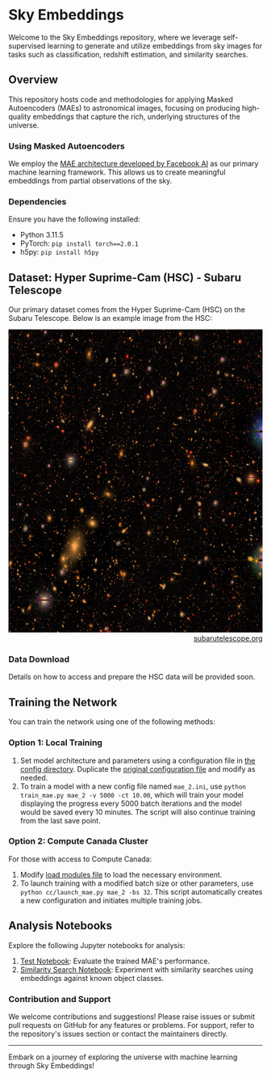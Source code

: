 # Sky Embeddings

Welcome to the Sky Embeddings repository, where we leverage self-supervised learning to generate and utilize embeddings from sky images for tasks such as classification, redshift estimation, and similarity searches.

## Overview

This repository hosts code and methodologies for applying Masked Autoencoders (MAEs) to astronomical images, focusing on producing high-quality embeddings that capture the rich, underlying structures of the universe.

### Using Masked Autoencoders

We employ the [MAE architecture developed by Facebook AI](https://github.com/facebookresearch/mae) as our primary machine learning framework. This allows us to create meaningful embeddings from partial observations of the sky.

### Dependencies

Ensure you have the following installed:

- Python 3.11.5
- PyTorch: `pip install torch==2.0.1`
- h5py: `pip install h5py`

## Dataset: Hyper Suprime-Cam (HSC) - Subaru Telescope

Our primary dataset comes from the Hyper Suprime-Cam (HSC) on the Subaru Telescope. Below is an example image from the HSC:

<p align="center">
  <img width="600" height="600" src="./figures/hsc_subaru.jpg"><br>
  <span style="display: block; text-align: right;"><a href="https://subarutelescope.org/en/news/topics/2017/02/27/2459.html">subarutelescope.org</a></span>
</p>

### Data Download

Details on how to access and prepare the HSC data will be provided soon.

## Training the Network

You can train the network using one of the following methods:

### Option 1: Local Training

1. Set model architecture and parameters using a configuration file in [the config directory](./configs). Duplicate the [original configuration file](./configs/mae_1.ini) and modify as needed.
2. To train a model with a new config file named `mae_2.ini`, use `python train_mae.py mae_2 -v 5000 -ct 10.00`, which will train your model displaying the progress every 5000 batch iterations and the model would be saved every 10 minutes. The script will also continue training from the last save point.

### Option 2: Compute Canada Cluster

For those with access to Compute Canada:

1. Modify [load modules file](./cc/module_loads.txt) to load the necessary environment.
2. To launch training with a modified batch size or other parameters, use `python cc/launch_mae.py mae_2 -bs 32`. This script automatically creates a new configuration and initiates multiple training jobs.

## Analysis Notebooks

Explore the following Jupyter notebooks for analysis:

1. [Test Notebook](./test_mae.ipynb): Evaluate the trained MAE's performance.
2. [Similarity Search Notebook](./latent_similarity.ipynb): Experiment with similarity searches using embeddings against known object classes.

### Contribution and Support

We welcome contributions and suggestions! Please raise issues or submit pull requests on GitHub for any features or problems. For support, refer to the repository's issues section or contact the maintainers directly.

---

Embark on a journey of exploring the universe with machine learning through Sky Embeddings!

